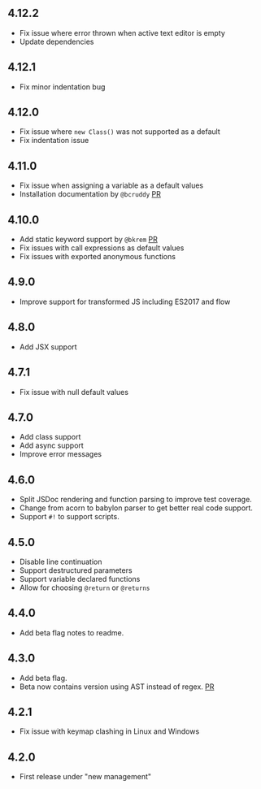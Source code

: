 ## 4.12.2
- Fix issue where error thrown when active text editor is empty
- Update dependencies

## 4.12.1
- Fix minor indentation bug

## 4.12.0
- Fix issue where `new Class()` was not supported as a default
- Fix indentation issue

## 4.11.0
- Fix issue when assigning a variable as a default values
- Installation documentation by `@bcruddy` [PR](https://github.com/tgandrews/atom-easy-jsdoc/pull/49)

## 4.10.0
- Add static keyword support by `@bkrem` [PR](https://github.com/tgandrews/atom-easy-jsdoc/pull/46)
- Fix issues with call expressions as default values
- Fix issues with exported anonymous functions

## 4.9.0
- Improve support for transformed JS including ES2017 and flow

## 4.8.0
- Add JSX support

## 4.7.1
- Fix issue with null default values

## 4.7.0
- Add class support
- Add async support
- Improve error messages

## 4.6.0
- Split JSDoc rendering and function parsing to improve test coverage.
- Change from acorn to babylon parser to get better real code support.
- Support `#!` to support scripts.

## 4.5.0
- Disable line continuation
- Support destructured parameters
- Support variable declared functions
- Allow for choosing `@return` or `@returns`

## 4.4.0
- Add beta flag notes to readme.

## 4.3.0
- Add beta flag.
- Beta now contains version using AST instead of regex. [PR](https://github.com/tgandrews/atom-easy-jsdoc/pull/12)

## 4.2.1
- Fix issue with keymap clashing in Linux and Windows

## 4.2.0
- First release under "new management"
